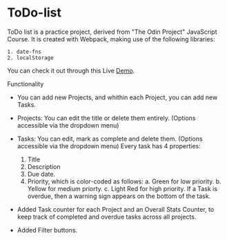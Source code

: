# ToDo-list

ToDo list is a practice project, derived from "The Odin Project" JavaScript Course.
It is created with Webpack, making use of the following libraries:

    1. date-fns
    2. localStorage

You can check it out through this Live [Demo](https://billman89.github.io/ToDo-list/).

Functionality

- You can add new Projects, and whithin each Project, you can add new Tasks.

- Projects: You can edit the title or delete them entirely. (Options accessible via the dropdown menu)

- Tasks: You can edit, mark as complete and delete them. (Options accessible via the dropdown menu)
    Every task has 4 properties:

    1. Title
    2. Description
    3. Due date.
    4. Priority, which is color-coded as follows:
        a. Green for low priority.
        b. Yellow for medium priorty.
        c. Light Red for high priority.
    If a Task is overdue, then a warning sign appears on the bottom of the task.

- Added Task counter for each Project and an Overall Stats Counter, to keep track of completed and overdue tasks across all projects.

- Added Filter buttons.
